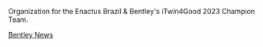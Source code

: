 Organization for the Enactus Brazil & Bentley's iTwin4Good 2023 Champion Team.

[Bentley News](https://www.bentley.com/news/ai-powered-blood-donation-room-monitoring-project-wins-the-2023-enactus-brazil-and-bentley-systems-itwin4good-challenge/)

<!--

**Here are some ideas to get you started:**

🙋‍♀️ A short introduction - what is your organization all about?
🌈 Contribution guidelines - how can the community get involved?
👩‍💻 Useful resources - where can the community find your docs? Is there anything else the community should know?
🍿 Fun facts - what does your team eat for breakfast?
🧙 Remember, you can do mighty things with the power of [Markdown](https://docs.github.com/github/writing-on-github/getting-started-with-writing-and-formatting-on-github/basic-writing-and-formatting-syntax)
-->
